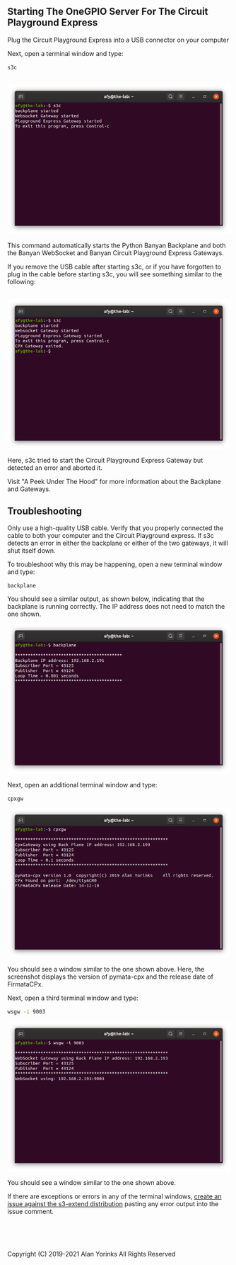 ## Starting The OneGPIO Server For The Circuit Playground Express

Plug the Circuit Playground Express into a USB connector on your computer

Next, open a terminal window and type:

```
s3c
```
<br>
<img src="./images/s3c-1.png" >

This command automatically starts the Python Banyan Backplane and both
the Banyan WebSocket and Banyan Circuit Playground Express Gateways.

If you remove the USB cable after starting s3c, or if you have forgotten
to plug in the cable before starting s3c, you will see something similar to
the following:

<br>
<img src="./images/s3c-2.png" >

Here, s3c tried to start the Circuit Playground Express Gateway but detected an error
and aborted it.

Visit "A Peek Under The Hood" for more information about the Backplane and Gateways.


## Troubleshooting

Only use a high-quality USB cable. Verify that you properly
connected the cable to both your computer and the Circuit Playground express.
If s3c detects an error in either the backplane or either of the two gateways, it will shut itself down.

To troubleshoot why this may be happening, open a new terminal window and type:

```
backplane
```

You should see a similar output, as shown below, indicating that the
backplane is running correctly. The IP address does not need to match
the one shown.

<img src="./images/backplane.png" >

Next, open an additional terminal window and type:

```
cpxgw
```

<img src="./images/cpxgw_success.png" >

You should see a window similar to the one shown above. Here, the screenshot displays
the version of pymata-cpx and the release date of FirmataCPx.

Next, open a third terminal window and type:

```bash
wsgw -i 9003
```

<img src="./images/s3c-3.png" >

You should see a window similar to the one shown above.

If there are exceptions or errors in any of the terminal windows,
[create an issue against the s3-extend distribution](https://github.com/MrYsLab/s3-extend/issues)
pasting any error output into the issue comment.



<br> <br> <br>


Copyright (C) 2019-2021 Alan Yorinks All Rights Reserved
